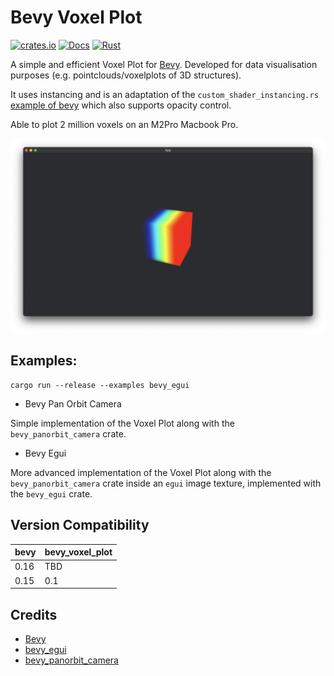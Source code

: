 # Bevy Voxel Plot

[![crates.io](https://img.shields.io/crates/v/bevy_voxel_plot.svg)](https://crates.io/crates/bevy_voxel_plot)
[![Docs](https://docs.rs/bevy_voxel_plot/badge.svg)](https://docs.rs/bevy_voxel_plot)
[![Rust](https://github.com/hacknus/bevy_voxel_plot/actions/workflows/rust.yml/badge.svg)](https://github.com/hacknus/bevy_voxel_plot/actions/workflows/rust.yml)

A simple and efficient Voxel Plot for [Bevy](https://bevyengine.org).
Developed for data visualisation purposes (e.g. pointclouds/voxelplots of 3D structures).

It uses instancing and is an adaptation of the
`custom_shader_instancing.rs` [example of bevy](https://github.com/bevyengine/bevy/blob/main/examples/shader/custom_shader_instancing.rs)
which also supports opacity control.

Able to plot 2 million voxels on an M2Pro Macbook Pro.

![screenshot](screenshot.png)

## Examples:

```shell
cargo run --release --examples bevy_egui
```

- Bevy Pan Orbit Camera

Simple implementation of the Voxel Plot along with the `bevy_panorbit_camera` crate.

- Bevy Egui

More advanced implementation of the Voxel Plot along with the `bevy_panorbit_camera` crate inside an `egui` image
texture, implemented with the `bevy_egui` crate.

## Version Compatibility

| bevy | bevy_voxel_plot |
|------|-----------------|
| 0.16 | TBD             |
| 0.15 | 0.1             |

## Credits

- [Bevy](https://bevyengine.org)
- [bevy_egui](https://github.com/vladbat00/bevy_egui)
- [bevy_panorbit_camera](https://github.com/Plonq/bevy_panorbit_camera)
